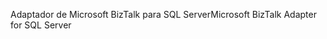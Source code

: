 <span data-ttu-id="d375d-101">Adaptador de Microsoft BizTalk para SQL Server</span><span class="sxs-lookup"><span data-stu-id="d375d-101">Microsoft BizTalk Adapter for SQL Server</span></span>
